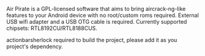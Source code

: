 Air Pirate is a GPL-licensed software that aims to bring aircrack-ng-like features to your Android device with no root/custom roms required. External USB wifi adapter and a USB OTG cable is required. Currently supported chipsets: RTL8192CU/RTL8188CUS. 


actionbarsherlock required to build the project, please add it as you project's dependency.


